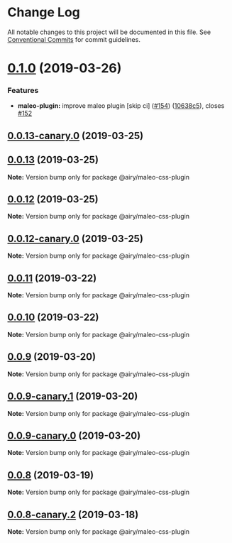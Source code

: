 # Change Log

All notable changes to this project will be documented in this file.
See [Conventional Commits](https://conventionalcommits.org) for commit guidelines.

# [0.1.0](https://github.com/alvinkl/maleo.js/compare/@airy/maleo-css-plugin@0.0.12-canary.0...@airy/maleo-css-plugin@0.1.0) (2019-03-26)


### Features

* **maleo-plugin:** improve maleo plugin [skip ci] ([#154](https://github.com/alvinkl/maleo.js/issues/154)) ([10638c5](https://github.com/alvinkl/maleo.js/commit/10638c5)), closes [#152](https://github.com/alvinkl/maleo.js/issues/152)

## [0.0.13-canary.0](https://github.com/airyrooms/maleo.js/compare/@airy/maleo-css-plugin@0.0.12-canary.0...@airy/maleo-css-plugin@0.0.13-canary.0) (2019-03-25)





## [0.0.13](https://github.com/alvinkl/maleo.js/compare/@airy/maleo-css-plugin@0.0.12-canary.0...@airy/maleo-css-plugin@0.0.13) (2019-03-25)

**Note:** Version bump only for package @airy/maleo-css-plugin





## [0.0.12](https://github.com/alvinkl/maleo.js/compare/@airy/maleo-css-plugin@0.0.12-canary.0...@airy/maleo-css-plugin@0.0.12) (2019-03-25)

**Note:** Version bump only for package @airy/maleo-css-plugin





## [0.0.12-canary.0](https://github.com/airyrooms/maleo.js/compare/@airy/maleo-css-plugin@0.0.10-canary.0...@airy/maleo-css-plugin@0.0.12-canary.0) (2019-03-25)

**Note:** Version bump only for package @airy/maleo-css-plugin





## [0.0.11](https://github.com/alvinkl/maleo.js/compare/@airy/maleo-css-plugin@0.0.9-canary.1...@airy/maleo-css-plugin@0.0.11) (2019-03-22)

**Note:** Version bump only for package @airy/maleo-css-plugin





## [0.0.10](https://github.com/alvinkl/maleo.js/compare/@airy/maleo-css-plugin@0.0.9-canary.1...@airy/maleo-css-plugin@0.0.10) (2019-03-22)

**Note:** Version bump only for package @airy/maleo-css-plugin





## [0.0.9](https://github.com/alvinkl/maleo.js/compare/@airy/maleo-css-plugin@0.0.9-canary.1...@airy/maleo-css-plugin@0.0.9) (2019-03-20)

**Note:** Version bump only for package @airy/maleo-css-plugin





## [0.0.9-canary.1](https://github.com/airyrooms/maleo.js/compare/@airy/maleo-css-plugin@0.0.8-canary.2...@airy/maleo-css-plugin@0.0.9-canary.1) (2019-03-20)

**Note:** Version bump only for package @airy/maleo-css-plugin





## [0.0.9-canary.0](https://github.com/airyrooms/maleo.js/compare/@airy/maleo-css-plugin@0.0.8-canary.2...@airy/maleo-css-plugin@0.0.9-canary.0) (2019-03-20)

**Note:** Version bump only for package @airy/maleo-css-plugin





## [0.0.8](https://github.com/alvinkl/maleo.js/compare/@airy/maleo-css-plugin@0.0.8-canary.2...@airy/maleo-css-plugin@0.0.8) (2019-03-19)

**Note:** Version bump only for package @airy/maleo-css-plugin





## [0.0.8-canary.2](https://github.com/airyrooms/maleo.js/compare/@airy/maleo-css-plugin@0.0.8-alpha.0...@airy/maleo-css-plugin@0.0.8-canary.2) (2019-03-18)

**Note:** Version bump only for package @airy/maleo-css-plugin
